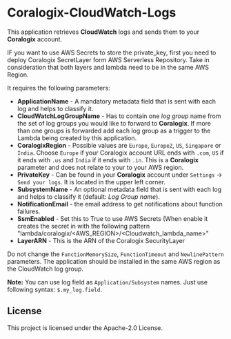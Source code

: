 # Coralogix-CloudWatch-Logs

This application retrieves **CloudWatch** logs and sends them to your **Coralogix** account.

IF you want to use AWS Secrets to store the private_key, first you need to deploy Coralogix SecretLayer form AWS Serverless Repository.
Take in consideration that both layers and lambda need to be in the same AWS Region.



It requires the following parameters:

* **ApplicationName** - A mandatory metadata field that is sent with each log and helps to classify it.
* **CloudWatchLogGroupName** - Has to contain one *log group* name from the set of log groups you would like to forward to **Coralogix**. If more than one groups is forwarded add each log group as a trigger to the Lambda being created by this application.
* **CoralogixRegion** - Possible values are `Europe`, `Europe2`, `US`, `Singapore` or `India`. Choose `Europe` if your Coralogix account URL ends with `.com`, `US` if it ends with `.us` and `India` if it ends with `.in`. This is a **Coralogix** parameter and does not relate to your to your AWS region.
* **PrivateKey** - Can be found in your **Coralogix** account under `Settings` -> `Send your logs`. It is located in the upper left corner.
* **SubsystemName** - An optional metadata field that is sent with each log and helps to classify it (default: *Log Group name*).
* **NotificationEmail** - the email address to get notifications about function failures.
* **SsmEnabled** - Set this to True to use AWS Secrets  (When enable it creates the secret in with the following pattern "lambda/coralogix/<AWS_REGION>/<Cloudwatch_lambda_name>" 
* **LayerARN** - This is the ARN of the Coralogix SecurityLayer 

Do not change the `FunctionMemorySize`, `FunctionTimeout` and `NewlinePattern` parameters. The application should be installed in the same AWS region as the CloudWatch log group.

**Note:** You can use log field as `Application/Subsystem` names. Just use following syntax: `$.my_log.field`.



## License

This project is licensed under the Apache-2.0 License.